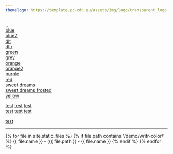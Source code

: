 ```yaml
---
themelogo: https://template.pc-cdn.eu/assets/img/logo/transparent_logo.png
---
```

[..](https://pc-cdn-template.pc-tests.cf/demo/)  
[blue](blue.html)  
[blue2](blue2.html)  
[dlt](dlt.html)  
[dltr](dltr.html)  
[green](green.html)  
[grey](grey.html)  
[orange](orange.html)  
[orange2](orange2.html)  
[purple](purple.html)  
[red](red.html)  
[sweet dreams](sweetdreams.html)  
[sweet dreams frosted](sweetdreamsfrosted.html)  
[yellow](yellow.html)  

[test](test.html)
[test](test.html)
[test](test.html)  
[test](test.html)
[test](test.html)
[test](test.html)

[test](test.html)


---

{% for file in site.static_files %}
  {% if file.path contains '/demo/writr-color/' %} 
   {{ file.name }} - ({{ file.path }} - {{ file.name }}
  {% endif %}
{% endfor %}
